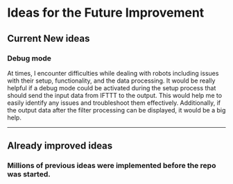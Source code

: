 # Ideas for the Future Improvement

## Current New ideas

### Debug mode
At times, I encounter difficulties while dealing with robots including issues with their setup, functionality, and the data processing. It would be really helpful if a debug mode could be activated during the setup process that should send the input data from IFTTT to the output. This would help me to easily identify any issues and troubleshoot them effectively. Additionally, if the output data after the filter processing can be displayed, it would be a big help.

---

## Already improved ideas

### Millions of previous ideas were implemented before the repo was started.
